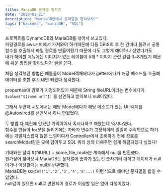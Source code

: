 ```yaml
---
title: MariaDB 문자열 합치기
date: "2020-01-21"
description: "MariaDB안에서 문자열을 합쳐보자!"
tags: ["backend", "mariaDB", "SQL"]
---
```


프로젝트를 DynamoDB와 MariaDB를 섞어서 쓰고있다.  
파일경로를 aws서버에서 가져와야 하기때문에 다들 DB조회 후 한 건마다 돌려서 공통 함수를 호출해서 파일 경로를 만들어줬기 때문에 나도 그렇게 해야하나 싶었다가도  
내가 해야할 메뉴에는 이미지가 있는 테이블이 5개 \* 이미지 관련 컬럼 3~8개였기 때문에 쉬운 방법을 찾아보다가 글을 쓴다.

처음 생각했던 방법은 예를들어 Model객체에다가 getter에다가 해당 메소드를 호출해 데이터를 조합 후 보내면 되겠다 생각했다.

properties에 경로가 지정되어있기 때문에 String fileURL이라는 변수에다가 `$value("${some url"})` 를 선언하고 받아보니 null이였다.

그래서 두번째 시도에서는 해당 Model에다가 해당 메소드가 있는 Util객체를 @Autowired를 선언해서 하니 안됬었다.

두 방법 다 예전에 안됬던 기억이어서 혹시나하고 해봤는데 역시나였다.  
함수를 만들어 for문을 돌리기에는 자바가 변수가 고정적이라 일일히 수작업으로 하기에는 개발자스럽지 않은 느낌이여서 Controller에서 조회하기 전에 경로를 searchModel같은 곳에 담아두고 SQL 쿼리 상의 더해주면 쉽게 해결되겠다 싶었다!

기대와는 달리 #{filURL} + some_file_route는 계속해서 null을 반환했다.  
뭔가싶어 찾아보니 MariaDB는 문자열에 숫자가 있는건 숫자끼리 더하고 데이터가 null이거나 이상할때는 null을 반환했다.  
MariaDB는 `CONCAT('1','2','3','4','5'...)` 이런식으로 해야만 문자열을 합칠 수 있었다.  
null값이 있으면 null로 반환되어 경로가 이상할 일은 없어 다행이었다.
